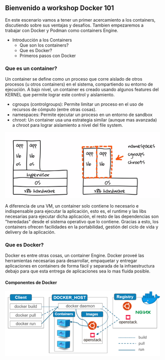 ## Bienvenido a workshop Docker 101

En este escenario vamos a tener un primer acercamiento a los containers, discutiendo sobre sus ventajas y desafíos. Tambien empezaremos a trabajar con Docker y Podman como containers Engine.  

* Introducción a los Containers
    * Que son los containers?
    * Que es Docker?
    * Primeros pasos con Docker


### Que es un container?

Un container se define como un proceso que corre aislado de otros procesos (u otros containers) en el sistema, compartiendo su entorno de ejecución. A bajo nivel, un container es creado usando algunos features del KERNEL que permite lograr este control y aislamiento.  
 * cgroups (controlgroups): Permite limitar un proceso en el uso de recursos de cómputo (entre otras cosas).
 * namespaces: Permite ejecutar un proceso en un entorno de sandbox
 * chroot: Un container usa una estrategia similar (aunque mas avanzada) a chroot para lograr aislamiento a nivel del file system.

 ![container image](./assets/container-definition.png)

 A diferencia de una VM, un container solo contiene lo necesario e indispensable para ejecutar la aplicación, esto es, el runtime y las libs necesarias para ejecutar dicha aplicación, el resto de las dependencias son "heredadas" desde el sistema operativo que lo contiene. Gracias a esto, los containers ofrecen facilidades en la portabilidad, gestión del ciclo de vida y delivery de la aplicación.

### Que es Docker?

Docker es entre otras cosas, un container Engine. Docker proveé las herramientas necesarias para desarrollar, empaquetar y entregar aplicaciones en containers de forma fácil y separada de la infraestructura debajo para que esta entrega de aplicaciones sea lo mas fluida posible.

#### Componentes de Docker

![Docker Architecture](./assets/docker-architecture.png)
